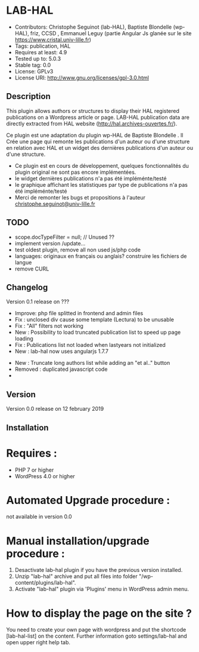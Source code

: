 # LAB-HAL
- Contributors: Christophe Seguinot (lab-HAL), Baptiste Blondelle (wp-HAL), friz, CCSD , Emmanuel Leguy (partie Angular Js glanée sur le site https://www.cristal.univ-lille.fr)
- Tags: publication, HAL
- Requires at least: 4.9
- Tested up to: 5.0.3
- Stable tag: 0.0
- License: GPLv3
- License URI: http://www.gnu.org/licenses/gpl-3.0.html

## Description

This plugin allows authors or structures to display their HAL registered publications on a Wordpress article or page.
LAB-HAL publication data are directly extracted from HAL website (http://hal.archives-ouvertes.fr/).

Ce plugin est une adaptation du plugin wp-HAL de Baptiste Blondelle . Il Crée une page qui remonte les publications d'un auteur ou d'une structure en relation avec HAL et un widget des dernières publications d'un auteur ou d'une structure.

- Ce plugin est en cours de développement, quelques fonctionnalités du plugin original ne sont pas encore implémentées. 
- le widget dernières publications n'a pas été impléménte/testé
- le graphique affichant les statistiques par type de publications n'a pas été impléménte/testé
- Merci de remonter les bugs et propositions à l'auteur christophe.seguinot@univ-lille.fr

 
## TODO
- scope.docTypeFilter = null; // Unused ??
- implement version /update... 
- test oldest plugin, remove all non used js/php code
- languages: originaux en français ou anglais?  construire les fichiers de langue
- remove CURL  

## Changelog

Version 0.1 release on ???

- Improve: php file splitted in frontend and admin files 
- Fix : unclosed div cause some template (Lectura) to be unusable 
- Fix : "All" filters not working
- New : Possibility to load truncated publication list to speed up page loading
- Fix : Publications list not loaded when lastyears not initialized
- New : lab-hal now uses angularjs 1.7.7
* New : Truncate long authors list while adding an "et al.." button
* Removed : duplicated javascript code
* 

## Version
Version 0.0 release on 12 february 2019
 
## Installation

# Requires :
- PHP 7 or higher
- WordPress 4.0 or higher

# Automated Upgrade procedure :
not available in version 0.0

# Manual installation/upgrade procedure :

1. Desactivate lab-hal plugin if you have the previous version installed.
2. Unzip "lab-hal" archive and put all files into folder "/wp-content/plugins/lab-hal".
3. Activate "lab-hal" plugin via 'Plugins' menu in WordPress admin menu.

# How to display the page on the site ?

You need to create your own page with wordpress and put the shortcode [lab-hal-list] on the content.
Further information goto settings/lab-hal and open upper right help tab.

